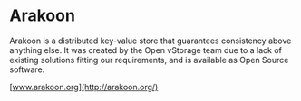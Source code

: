 # Arakoon

Arakoon is a distributed key-value store that guarantees consistency above anything else. It was created by the Open vStorage team due to a lack of existing solutions fitting our requirements, and is available as Open Source software.

[www.arakoon.org](http://arakoon.org/)
